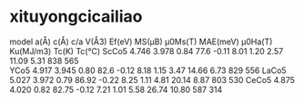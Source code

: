 # xituyongcicailiao
model   a(Å)   c(Å)	   c/a	V(Å3)	Ef(eV)	MS(μB)	μ0Ms(T)	MAE(meV)	μ0Ha(T)		Ku(MJ/m3)	 Tc(K) Tc(℃)
ScCo5	 4.746 	3.978 	0.84 	77.6	-0.11 	8.01 	 	1.20 	  2.57 	 	   11.09 	 	 5.31       838 	565 	
YCo5	 4.917 	3.945 	0.80 	82.6	-0.12 	8.18 	 	1.15 	  3.47 	 	   14.66 	 	 6.73       829 	556 
LaCo5	 5.027 	3.972 	0.79 	86.92	-0.22 	8.25 	 	1.11 	  4.81 	 	   20.14 		 8.87     	803 	530 
CeCo5	 4.875 	4.020 	0.82 	82.75	-0.12 	7.21 	 	1.01 	  5.58 	 	   26.74  	 10.80 	   587 	314 




